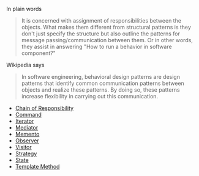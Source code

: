 In plain words
> It is concerned with assignment of responsibilities between the objects. What makes them different from structural patterns is they don't just specify the structure but also outline the patterns for message passing/communication between them. Or in other words, they assist in answering "How to run a behavior in software component?"

Wikipedia says
> In software engineering, behavioral design patterns are design patterns that identify common communication patterns between objects and realize these patterns. By doing so, these patterns increase flexibility in carrying out this communication.

* [Chain of Responsibility](ChainOfResponsibility)
* [Command](Command)
* [Iterator](Iterator)
* [Mediator](Mediator)
* [Memento](Memento)
* [Observer](Observer)
* [Visitor](Visitor)
* [Strategy](Strategy)
* [State](State)
* [Template Method](TemplateMethod)